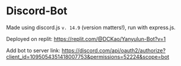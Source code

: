 # Discord-Bot
Made using discord.js `v. 14.9` (version matters!), run with express.js.

Deployed on replit:
https://replit.com/@DCKao/Yanyulun-Bot?v=1

Add bot to server link:
https://discord.com/api/oauth2/authorize?client_id=1095054351418007753&permissions=52224&scope=bot
